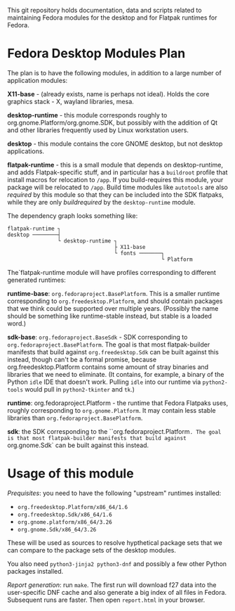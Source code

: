 This git repository holds documentation, data and scripts related to
maintaining Fedora modules for the desktop and for Flatpak runtimes
for Fedora.

Fedora Desktop Modules Plan
===========================

The plan is to have the following modules, in addition to a large number
of application modules:

**X11-base** - (already exists, name is perhaps not ideal). Holds the
core graphics stack - X, wayland libraries, mesa.

**desktop-runtime** - this module corresponds roughly to
org.gnome.Platform/org.gnome.SDK, but possibly with the addition of
Qt and other libraries frequently used by Linux workstation users.

**desktop** - this module contains the core GNOME desktop, but not desktop
applications.

**flatpak-runtime** - this is a small module that depends on
desktop-runtime, and adds Flatpak-specific stuff, and in particular
has a `buildroot` profile that install macros for relocation to `/app`. If you
build-requires this module, your package will be relocated to `/app`. Build
time modules like `autotools` are also *required* by this module so that they
can be included into the SDK flatpaks, while they are only *buildrequired*
by the `desktop-runtime` module.

The dependency graph looks something like:

```
flatpak-runtime ┐
desktop ────────┤
                └ desktop-runtime ┐
                                  ├ X11-base
                                  └ fonts ───────┐
                                                 └ Platform
```

The`flatpak-runtime module will have profiles corresponding to different
generated runtimes:

**runtime-base**: `org.fedoraproject.BasePlatform`. This is a smaller
runtime corresponding to `org.freedesktop.Platform`, and should
contain packages that we think could be supported over multiple
years. (Possibly the name should be something like runtime-stable
instead, but stable is a loaded word.)

**sdk-base**: `org.fedoraproject.BaseSdk` - SDK corresponding to
`org.fedoraproject.BasePlatform`. The goal is that most
flatpak-builder manifests that build against `org.freedesktop.Sdk` can
be built against this instead, though can't be a formal promise,
because org.freedesktop.Platform contains some amount of stray
binaries and libraries that we need to eliminate. (It contains, for
example, a binary of the Python `idle` IDE that doesn't work. Pulling
`idle` into our runtime via `python2-tools` would pull in
`python2-tkinter` and `tk`.)

**runtime**: org.fedoraproject.Platform - the runtime that Fedora
Flatpaks uses, roughly corresponding to `org.gnome.Platform`. It may
contain less stable libraries than `org.fedoraproject.BasePlatform`.

**sdk**: the SDK corresponding to the ``org.fedoraproject.Platform`.
The goal is that most flatpak-builder manifests that build against
`org.gnome.Sdk` can be built against this instead.

Usage of this module
====================

*Prequisites*: you need to have the following "upstream" runtimes installed:

* `org.freedesktop.Platform/x86_64/1.6`
* `org.freedesktop.Sdk/x86_64/1.6`
* `org.gnome.platform/x86_64/3.26`
* `org.gnome.Sdk/x86_64/3.26`

These will be used as sources to resolve hypthetical package sets that we
can compare to the package sets of the desktop modules.

You also need `python3-jinja2 python3-dnf` and possibly a few other Python
packages installed.

*Report generation*: run `make`. The first run will download f27 data
into the user-specific DNF cache and also generate a big index of all files
in Fedora. Subsequent runs are faster. Then open `report.html` in your
browser.
